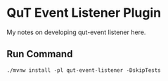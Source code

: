 # QuT Event Listener Plugin

My notes on developing qut-event listener here. 

## Run Command
```aidl
./mvnw install -pl qut-event-listener -DskipTests
```

